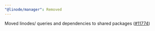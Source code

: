 ```yaml
---
"@linode/manager": Removed
---
```


Moved linodes/ queries and dependencies to shared packages ([#11774](https://github.com/linode/manager/pull/11774))
